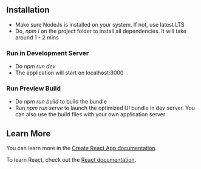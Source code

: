 ## Installation

- Make sure NodeJs is installed on your system. If not, use latest LTS
- Do, _npm i_ on the project folder to install all dependencies. It will take around 1 - 2 mins

### Run in Development Server

- Do _npm run dev_
- The application will start on localhost:3000

### Run Preview Build

- Do _npm run build_ to build the bundle
- Run _npm run serve_ to launch the optimized UI bundle in dev server. You can also use the build files with your own application server

## Learn More

You can learn more in the [Create React App documentation](https://facebook.github.io/create-react-app/docs/getting-started).

To learn React, check out the [React documentation](https://reactjs.org/).

